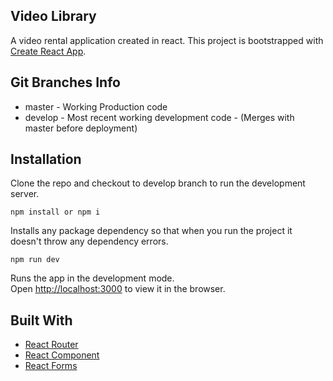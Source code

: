 ## Video Library

A video rental application created in react. This project is bootstrapped with [Create React App](https://github.com/facebook/create-react-app).

## Git Branches Info

- master - Working Production code
- develop - Most recent working development code - (Merges with master before deployment)

## Installation

Clone the repo and checkout to develop branch to run the development server.

```
npm install or npm i
```

Installs any package dependency so that when you run the project it doesn't throw any dependency errors.

```
npm run dev
```

Runs the app in the development mode.<br />
Open [http://localhost:3000](http://localhost:3000) to view it in the browser.

## Built With

- [React Router](#)
- [React Component](#)
- [React Forms](#)
